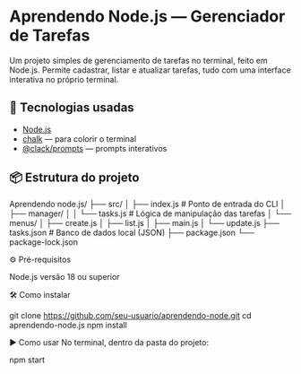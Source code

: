 # Aprendendo Node.js — Gerenciador de Tarefas

Um projeto simples de gerenciamento de tarefas no terminal, feito em Node.js. Permite cadastrar, listar e atualizar tarefas, tudo com uma interface interativa no próprio terminal.

## 🚀 Tecnologias usadas

- [Node.js](https://nodejs.org/)
- [chalk](https://www.npmjs.com/package/chalk) — para colorir o terminal
- [@clack/prompts](https://www.npmjs.com/package/@clack/prompts) — prompts interativos

## 📦 Estrutura do projeto

Aprendendo node.js/
├── src/
│   ├── index.js                # Ponto de entrada do CLI
│   ├── manager/
│   │   └── tasks.js            # Lógica de manipulação das tarefas
│   └── menus/
│       ├── create.js
│       ├── list.js
│       ├── main.js
│       └── update.js
├── tasks.json                  # Banco de dados local (JSON)
├── package.json
└── package-lock.json

⚙️ Pré-requisitos

Node.js versão 18 ou superior

🛠 Como instalar

git clone https://github.com/seu-usuario/aprendendo-node.git
cd aprendendo-node.js
npm install

▶️ Como usar
No terminal, dentro da pasta do projeto:

npm start
